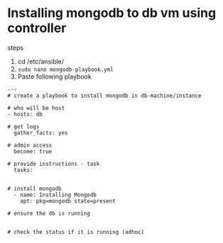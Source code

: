# Installing mongodb to db vm using controller
steps
1. cd /etc/ansible/
2. ```sudo nano mongodb-playbook.yml```
3. Paste following playbook
```
---
# create a playbook to install mongodb in db-machine/instance

# who will be host
- hosts: db

# get logs
  gather_facts: yes

# admin access
  become: true

# provide instructions - task
  tasks:


# install mongodb
  - name: Installing Mongodb
    apt: pkg=mongodb state=present

# ensure the db is running


# check the status if it is running (adhoc)




```
